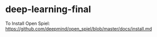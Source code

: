 # deep-learning-final
To Install Open Spiel:
https://github.com/deepmind/open_spiel/blob/master/docs/install.md
